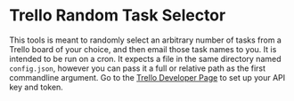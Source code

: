 # Trello Random Task Selector
This tools is meant to randomly select an arbitrary number of tasks from a Trello board of your choice, and then email those task names to you.  It is intended to be run on a cron.  It expects a file in the same directory named `config.json`, however you can pass it a full or relative path as the first commandline argument.  Go to the [Trello Developer Page](https://trello.com/app-key) to set up your API key and token.
